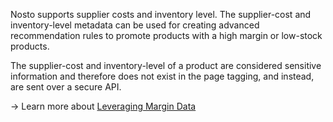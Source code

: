 Nosto supports supplier costs and inventory level. The supplier-cost and inventory-level metadata can be used for creating advanced recommendation rules to promote products with a high margin or low-stock products.

The supplier-cost and inventory-level of a product are considered sensitive information and therefore does not exist in the page tagging, and instead, are sent over a secure API.

→ Learn more about [Leveraging Margin Data](Article:-Leveraging-Margin-Data)